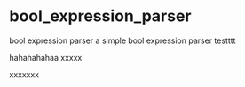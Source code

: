 # bool_expression_parser
bool expression parser
a simple bool expression parser
testttt

hahahahahaa
xxxxx

xxxxxxx

